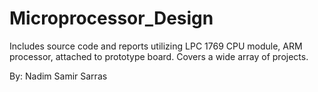 # Microprocessor_Design
Includes source code and reports utilizing LPC 1769 CPU module, ARM processor, attached to prototype board. Covers a wide array of projects.

By: Nadim Samir Sarras

